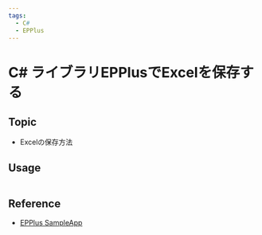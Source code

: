 ```yaml
---
tags:
  - C#
  - EPPlus
---
```


# C# ライブラリEPPlusでExcelを保存する

## Topic

- Excelの保存方法

## Usage



```cs

```

## Reference
- [EPPlus SampleApp](https://github.com/JanKallman/EPPlus/tree/master/SampleApp)